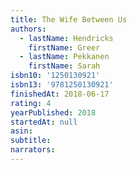 ```yaml
---
title: The Wife Between Us
authors:
  - lastName: Hendricks
    firstName: Greer
  - lastName: Pekkanen
    firstName: Sarah
isbn10: '1250130921'
isbn13: '9781250130921'
finishedAt: 2018-06-17
rating: 4
yearPublished: 2018
startedAt: null
asin:
subtitle:
narrators:
---
```

